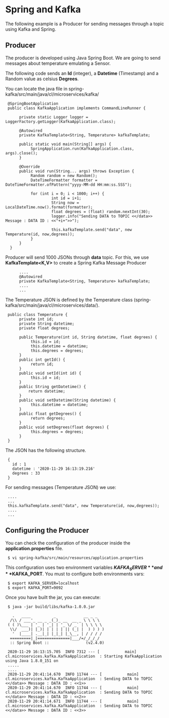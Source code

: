 # Spring and Kafka

The following example is a Producer for sending messages through a topic using Kafka and Spring.

## Producer

The producer is developed using Java Spring Boot. We are going to send messages about temperature emulating a Sensor.

The following code sends an **Id** (integer), a **Datetime** (Timestamp) and a Random value as celsius **Degrees**. 

You can locate the java file in spring-kafka/src/main/java/cl/microservices/kafka/

     @SpringBootApplication
     public class KafkaApplication implements CommandLineRunner {

          private static Logger logger = LoggerFactory.getLogger(KafkaApplication.class);

          @Autowired
          private KafkaTemplate<String, Temperature> kafkaTemplate;

          public static void main(String[] args) {
               SpringApplication.run(KafkaApplication.class, args).close();
          }

          @Override
          public void run(String... args) throws Exception {
               Random random = new Random();
               DateTimeFormatter formatter = DateTimeFormatter.ofPattern("yyyy-MM-dd HH:mm:ss.SSS");

               for (int i = 0; i < 1000; i++) {
                        int id = i+1;
                        String now = LocalDateTime.now().format(formatter);
                        float degrees = (float) random.nextInt(30);
                        logger.info("Sending DATA to TOPIC <</data>> Message : DATA ID : <<"+i+">>");

                        this.kafkaTemplate.send("data", new Temperature(id, now,degrees));
               }
          }
      }

Producer will send 1000 JSONs through **data** topic. For this, we use **KafkaTemplate<K,V>** to create a Spring Kafka Message Producer 

     
          ....
          @Autowired
          private KafkaTemplate<String, Temperature> kafkaTemplate;
          ....
          ...

The Temperature JSON is defined by the Temperature class (spring-kafka/src/main/java/cl/microservices/data/).

     public class Temperature {
          private int id;
          private String datetime;
          private float degrees;

          public Temperature(int id, String datetime, float degrees) {
               this.id = id;
               this.datetime = datetime;
               this.degrees = degrees;
          }
          public int getId() {
               return id;
          }
          public void setId(int id) {
               this.id = id;
          }
          public String getDatetime() {
              return datetime;
          }
          public void setDatetime(String datetime) {
               this.datetime = datetime;
          }
          public float getDegrees() {
               return degrees;
          }
          public void setDegrees(float degrees) {
               this.degrees = degrees;
          }
     }

The JSON has the following structure.

     {
       id : 1
       datetime : '2020-11-29 16:13:19.216'
       degrees : 33
     }

For sending messages (Temperature JSON) we use:

     ....
     ...
     this.kafkaTemplate.send("data", new Temperature(id, now,degrees));
     ....
     ...

## Configuring the Producer

You can check the configuration of the producer inside the **application.properties** file.

     $ vi spring-kafka/src/main/resources/application.properties

This configuration uses two environment variables **$KAFKA_SERVER** and **$KAFKA_PORT**. You must to configure both environments vars:

     $ export KAFKA_SERVER=localhost
     $ export KAFKA_PORT=9092


Once you have built the jar, you can execute:

     $ java -jar build/libs/kafka-1.0.0.jar 

       .   ____          _            __ _ _
      /\\ / ___'_ __ _ _(_)_ __  __ _ \ \ \ \
     ( ( )\___ | '_ | '_| | '_ \/ _` | \ \ \ \
      \\/  ___)| |_)| | | | | || (_| |  ) ) ) )
       '  |____| .__|_| |_|_| |_\__, | / / / /
      =========|_|==============|___/=/_/_/_/
      :: Spring Boot ::                (v2.4.0)

     2020-11-29 16:13:15.705  INFO 7312 --- [           main] cl.microservices.kafka.KafkaApplication  : Starting KafkaApplication using Java 1.8.0_151 on 
     .....
     ....
     2020-11-29 20:41:14.670  INFO 11744 --- [           main] cl.microservices.kafka.KafkaApplication  : Sending DATA to TOPIC <</data>> Message : DATA ID : <<1>>
     2020-11-29 20:41:14.670  INFO 11744 --- [           main] cl.microservices.kafka.KafkaApplication  : Sending DATA to TOPIC <</data>> Message : DATA ID : <<2>>
     2020-11-29 20:41:14.671  INFO 11744 --- [           main] cl.microservices.kafka.KafkaApplication  : Sending DATA to TOPIC <</data>> Message : DATA ID : <<3>>
 

